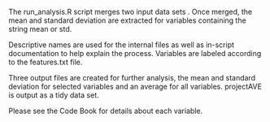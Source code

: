 The run_analysis.R script merges two input data sets . 
Once merged, the mean and standard deviation are extracted for variables containing the string mean or std. 

Descriptive names are used for the internal files as well as in-script documentation to help explain the process. 
Variables are labeled according to the features.txt file. 

Three output files are created for further analysis, 
the mean and standard deviation for selected variables and an average for all variables. 
projectAVE is output as a tidy data set.

Please see the Code Book for details about each variable.

